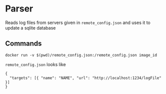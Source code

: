 # Parser

Reads log files from servers given in `remote_config.json` and uses it to update a sqlite database

## Commands

```
docker run -v $(pwd)/remote_config.json:/remote_config.json image_id
```

`remote_config.json` looks like

```
{
  "targets": [{ "name": "NAME", "url": "http://localhost:1234/logFile" }]
}
```
